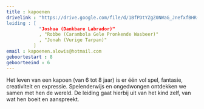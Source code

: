```yaml
---
title : kapoenen
drivelink : "https://drive.google.com/file/d/1BfPDtYZgZ0NWaG_JnefxfBHR-ykxdGoI/preview
leiding : [
            "Joshua (Dankbare Labrador)"
            , "Robbe (Carambola Gele Pronkende Wasbeer)"
            , "Jonah (Vurige Tarpan)"
          ]
email : kapoenen.alowis@hotmail.com
geboortestart : 8
geboorteeind : 6
---
```


Het leven van een kapoen (van 6 tot 8 jaar) is er één vol spel, fantasie, creativiteit en expressie.
Spelenderwijs en ongedwongen ontdekken we samen met hen de wereld.
De leiding gaat hierbij uit van het kind zelf, van wat hen boeit en aanspreekt.
